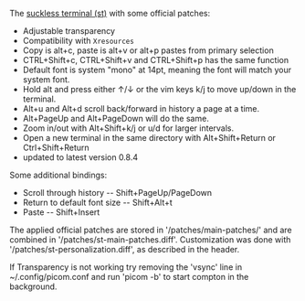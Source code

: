 The [suckless terminal (st)](https://st.suckless.org/) with some official patches:

+ Adjustable transparency
+ Compatibility with `Xresources`
+ Copy is alt+c, paste is alt+v or alt+p pastes from primary selection
+ CTRL+Shift+c, CTRL+Shift+v and CTRL+Shift+p has the same function
+ Default font is system "mono" at 14pt, meaning the font will match your system font.
+ Hold alt and press either ↑/↓ or the vim keys k/j to move up/down in the terminal.
+ Alt+u and Alt+d scroll back/forward in history a page at a time.
+ Alt+PageUp and Alt+PageDown will do the same.
+ Zoom in/out with Alt+Shift+k/j or u/d for larger intervals.
+ Open a new terminal in the same directory with Alt+Shift+Return or Ctrl+Shift+Return
+ updated to latest version 0.8.4

Some additional bindings:

+ Scroll through history -- Shift+PageUp/PageDown
+ Return to default font size -- Shift+Alt+t
+ Paste -- Shift+Insert

The applied official patches are stored in '/patches/main-patches/' and are combined in '/patches/st-main-patches.diff'. Customization was done with
'/patches/st-personalization.diff', as described in the header.

If Transparency is not working try removing the 'vsync' line in
~/.config/picom.conf and run 'picom -b' to start compton in the background.
